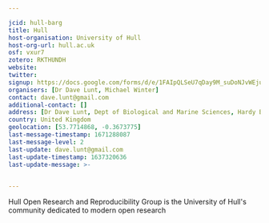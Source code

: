 ```yaml
---

jcid: hull-barg
title: Hull
host-organisation: University of Hull
host-org-url: hull.ac.uk
osf: vxur7
zotero: RKTHUNDH
website: 
twitter: 
signup: https://docs.google.com/forms/d/e/1FAIpQLSeU7qDay9M_suDoNJvWEjuCAZwQzM1haNahqE9NGY9Cc1En3A/viewform
organisers: [Dr Dave Lunt, Michael Winter]
contact: dave.lunt@gmail.com
additional-contact: []
address: [Dr Dave Lunt, Dept of Biological and Marine Sciences, Hardy Building, University of Hull, HULL, HU6 7RX]
country: United Kingdom
geolocation: [53.7714868, -0.3673775]
last-message-timestamp: 1671288087
last-message-level: 2
last-update: dave.lunt@gmail.com
last-update-timestamp: 1637320636
last-update-message: >-
  

---
```


Hull Open Research and Reproducibility Group is the University of Hull's community dedicated to modern open research
